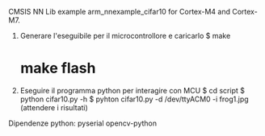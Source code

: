 CMSIS NN Lib example arm_nnexample_cifar10 for
  Cortex-M4 and Cortex-M7.

1. Generare l'eseguibile per il microcontrollore e caricarlo
	$ make 
	# make flash

2. Eseguire il programma python per interagire con MCU
	$ cd script
	$ python cifar10.py -h
	$ pyhton cifar10.py -d /dev/ttyACM0 -i frog1.jpg
	(attendere i risultati)

Dipendenze python: pyserial opencv-python
